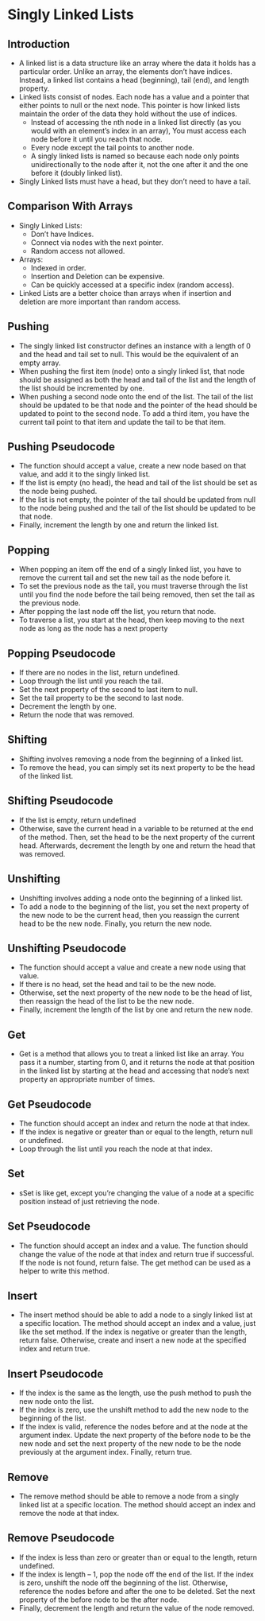 # Singly Linked Lists

## Introduction
- A linked list is a data structure like an array where the data it holds has a particular order. Unlike an array, the elements don’t have indices. Instead, a linked list contains a head (beginning), tail (end), and length property.
- Linked lists consist of nodes. Each node has a value and a pointer that either points to null or the next node. This pointer is how linked lists maintain the order of the data they hold without the use of indices.
    - Instead of accessing the nth node in a linked list directly (as you would with an element’s index in an array), You must access each node before it until you reach that node.
    - Every node except the tail points to another node.
    - A singly linked lists is named so because each node only points unidirectionally to the node after it, not the one after it and the one before it (doubly linked list).
- Singly Linked lists must have a head, but they don’t need to have a tail.
## Comparison With Arrays
- Singly Linked Lists:
    - Don’t have Indices.
    - Connect via nodes with the next pointer.
    - Random access not allowed.
- Arrays:
    - Indexed in order.
    - Insertion and Deletion can be expensive.
    - Can be quickly accessed at a specific index (random access).
- Linked Lists are a better choice than arrays when if insertion and deletion are more important than random access.
## Pushing
- The singly linked list constructor defines an instance with a length of 0 and the head and tail set to null. This would be the equivalent of an empty array.
- When pushing the first item (node) onto a singly linked list, that node should be assigned as both the head and tail of the list and the length of the list should be incremented by one. 
- When pushing a second node onto the end of the list. The tail of the list should be updated to be that node and the pointer of the head should be updated to point to the second node. To add a third item, you have the current tail point to that item and update the tail to be that item.
## Pushing Pseudocode
- The function should accept a value, create a new node based on that value, and add it to the singly linked list.
- If the list is empty (no head), the head and tail of the list should be set as the node being pushed.
- If the list is not empty, the pointer of the tail should be updated from null to the node being pushed and the tail of the list should be updated to be that node. 
- Finally, increment the length by one and return the linked list.
## Popping
- When popping an item off the end of a singly linked list, you have to remove the current tail and set the new tail as the node before it.
- To set the previous node as the tail, you must traverse through the list until you find the node before the tail being removed, then set the tail as the previous node.
- After popping the last node off the list, you return that node.
- To traverse a list, you start at the head, then keep moving to the next node as long as the node has a next property
## Popping Pseudocode
- If there are no nodes in the list, return undefined.
- Loop through the list until you reach the tail.
- Set the next property of the second to last item to null.
- Set the tail property to be the second to last node.
- Decrement the length by one.
- Return the node that was removed.
## Shifting
- Shifting involves removing a node from the beginning of a linked list.
- To remove the head, you can simply set its next property to be the head of the linked list.
## Shifting Pseudocode
- If the list is empty, return undefined
- Otherwise, save the current head in a variable to be returned at the end of the method. Then, set the head to be the next property of the current head. Afterwards, decrement the length by one and return the head that was removed.
## Unshifting
- Unshifting involves adding a node onto the beginning of a linked list.
- To add a node to the beginning of the list, you set the next property of the new node to be the current head, then you reassign the current head to be the new node. Finally, you return the new node.
## Unshifting Pseudocode
- The function should accept a value and create a new node using that value.
- If there is no head, set the head and tail to be the new node.
- Otherwise, set the next property of the new node to be the head of list, then reassign the head of the list to be the new node.
- Finally, increment the length of the list by one and return the new node.
## Get
- Get is a method that allows you to treat a linked list like an array. You pass it a number, starting from 0, and it returns the node at that position in the linked list by starting at the head and accessing that node’s next property an appropriate number of times.
## Get Pseudocode
- The function should accept an index and return the node at that index.
- If the index is negative or greater than or equal to the length, return null or undefined.
- Loop through the list until you reach the node at that index.
## Set
- sSet is like get, except you’re changing the value of a node at a specific position instead of just retrieving the node.
## Set Pseudocode
- The function should accept an index and a value. The function should change the value of the node at that index and return true if successful. If the node is not found, return false. The get method can be used as a helper to write this method.
## Insert
- The insert method should be able to add a node to a singly linked list at a specific location. The method should accept an index and a value, just like the set method. If the index is negative or greater than the length, return false. Otherwise, create and insert a new node at the specified index and return true.
## Insert Pseudocode
- If the index is the same as the length, use the push method to push the new node onto the list.
- If the index is zero, use the unshift method to add the new node to the beginning of the list.
- If the index is valid, reference the nodes before and at the node at the argument index. Update the next property of the before node to be the new node and set the next property of the new node to be the node previously at the argument index. Finally, return true.
## Remove
- The remove method should be able to remove a node from a singly linked list at a specific location. The method should accept an index and remove the node at that index.
## Remove Pseudocode
- If the index is less than zero or greater than or equal to the length, return undefined.
- If the index is length – 1, pop the node off the end of the list. If the index is zero, unshift the node off the beginning of the list. Otherwise, reference the nodes before and after the one to be deleted. Set the next property of the before node to be the after node.
- Finally, decrement the length and return the value of the node removed.
